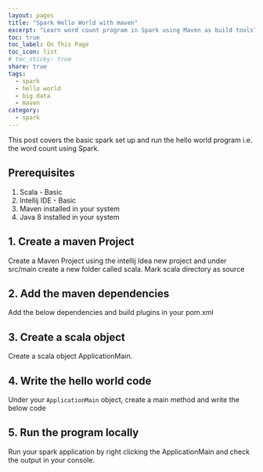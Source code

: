 ```yaml
---
layout: pages
title: "Spark Hello World with maven"
excerpt: "Learn word count program in Spark using Maven as build tools"
toc: true
toc_label: On This Page
toc_icon: list
# toc_sticky: true
share: true
tags:
  - spark
  - hello world
  - big data
  - maven
category:
  - spark
---
```


This post covers the basic spark set up and run the hello world program i.e. the word count using Spark.

## Prerequisites
1. Scala - Basic
2. Intellij IDE - Basic
3. Maven installed in your system
4. Java 8 installed in your system

## 1. Create a maven Project
Create a Maven Project using the intellij Idea new project and under src/main create a new folder called scala.
Mark scala directory as source

## 2. Add the maven dependencies
Add the below dependencies and build plugins in your pom.xml
<script src="https://gist.github.com/bimanmandal/00c823e7a08c557520e1397085f6fdc0.js?file=pom.xml"></script>

## 3. Create a scala object
Create a scala object ApplicationMain.

## 4. Write the hello world code
Under your `ApplicationMain` object, create a main method and write the below code
<script src="https://gist.github.com/bimanmandal/00c823e7a08c557520e1397085f6fdc0.js?file=ApplicationMain.scala"></script>

## 5. Run the program locally
Run your spark application by right clicking the ApplicationMain and check the output in your console.

